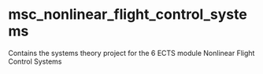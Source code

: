 # msc_nonlinear_flight_control_systems
Contains the systems theory project for the 6 ECTS module Nonlinear Flight Control Systems
